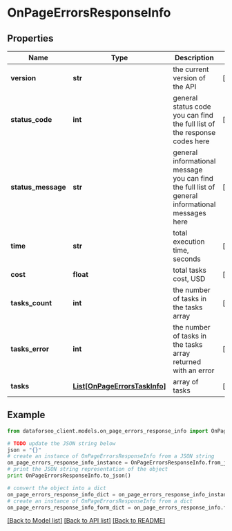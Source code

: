 # OnPageErrorsResponseInfo


## Properties

Name | Type | Description | Notes
------------ | ------------- | ------------- | -------------
**version** | **str** | the current version of the API | [optional] 
**status_code** | **int** | general status code you can find the full list of the response codes here | [optional] 
**status_message** | **str** | general informational message you can find the full list of general informational messages here | [optional] 
**time** | **str** | total execution time, seconds | [optional] 
**cost** | **float** | total tasks cost, USD | [optional] 
**tasks_count** | **int** | the number of tasks in the tasks array | [optional] 
**tasks_error** | **int** | the number of tasks in the tasks array returned with an error | [optional] 
**tasks** | [**List[OnPageErrorsTaskInfo]**](OnPageErrorsTaskInfo.md) | array of tasks | [optional] 

## Example

```python
from dataforseo_client.models.on_page_errors_response_info import OnPageErrorsResponseInfo

# TODO update the JSON string below
json = "{}"
# create an instance of OnPageErrorsResponseInfo from a JSON string
on_page_errors_response_info_instance = OnPageErrorsResponseInfo.from_json(json)
# print the JSON string representation of the object
print OnPageErrorsResponseInfo.to_json()

# convert the object into a dict
on_page_errors_response_info_dict = on_page_errors_response_info_instance.to_dict()
# create an instance of OnPageErrorsResponseInfo from a dict
on_page_errors_response_info_form_dict = on_page_errors_response_info.from_dict(on_page_errors_response_info_dict)
```
[[Back to Model list]](../README.md#documentation-for-models) [[Back to API list]](../README.md#documentation-for-api-endpoints) [[Back to README]](../README.md)


